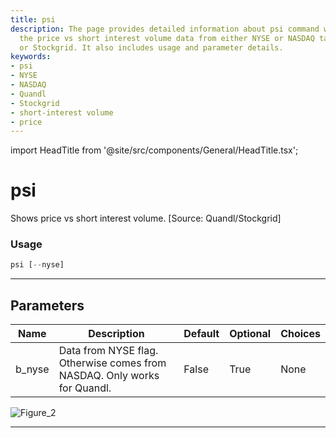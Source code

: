 ```yaml
---
title: psi
description: The page provides detailed information about psi command which shows
  the price vs short interest volume data from either NYSE or NASDAQ taken from Quandl
  or Stockgrid. It also includes usage and parameter details.
keywords:
- psi
- NYSE
- NASDAQ
- Quandl
- Stockgrid
- short-interest volume
- price
---
```


import HeadTitle from '@site/src/components/General/HeadTitle.tsx';

<HeadTitle title="psi - Dps - Stocks - Reference | OpenBB Terminal Docs" />

# psi

Shows price vs short interest volume. [Source: Quandl/Stockgrid]

### Usage

```python
psi [--nyse]
```

---

## Parameters

| Name | Description | Default | Optional | Choices |
| ---- | ----------- | ------- | -------- | ------- |
| b_nyse | Data from NYSE flag. Otherwise comes from NASDAQ. Only works for Quandl. | False | True | None |

![Figure_2](https://user-images.githubusercontent.com/46355364/154076731-e1f5ad9c-71c7-4c56-93b1-613985057951.png)

---
